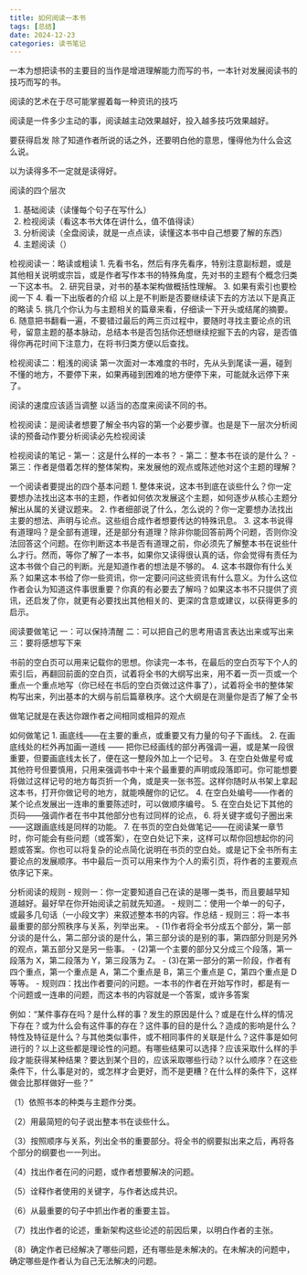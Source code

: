 ```yaml
---
title: 如何阅读一本书
tags: [总结]
date: 2024-12-23
categories: 读书笔记
---
```


一本为想把读书的主要目的当作是增进理解能力而写的书，一本针对发展阅读书的技巧而写的书。

阅读的艺术在于尽可能掌握着每一种资讯的技巧

阅读是一件多少主动的事，阅读越主动效果越好，投入越多技巧效果越好。

要获得启发 除了知道作者所说的话之外，还要明白他的意思，懂得他为什么会这么说。

以为读得多不一定就是读得好。

阅读的四个层次

1. 基础阅读（读懂每个句子在写什么）
2. 检视阅读（看这本书大体在讲什么，值不值得读）
3. 分析阅读（全盘阅读，就是一点点读，读懂这本书中自己想要了解的东西）
4. 主题阅读（）

检视阅读一：略读或粗读 1. 先看书名，然后有序先看序，特别注意副标题，或是其他相关说明或宗旨，或是作者写作本书的特殊角度，先对书的主题有个概念归类一下这本书。 2. 研究目录，对书的基本架构做概括性理解。 3. 如果有索引也要检阅一下 4. 看一下出版者的介绍
以上是不判断是否要继续读下去的方法以下是真正的略读 5. 挑几个你认为与主题相关的篇章来看，仔细读一下开头或结尾的摘要。 6. 随意把书翻看一遍，不要错过最后的两三页过程中，要随时寻找主要论点的讯号，留意主题的基本脉动，总结本书是否包括你还想继续挖掘下去的内容，是否值得你再花时间下注意力，在将书归类方便以后查找。

检视阅读二：粗浅的阅读
第一次面对一本难度的书时，先从头到尾读一遍，碰到不懂的地方，不要停下来，如果再碰到困难的地方便停下来，可能就永远停下来了。

阅读的速度应该适当调整
以适当的态度来阅读不同的书。

检视阅读：是阅读者想要了解全书内容的第一个必要步骤。也是是下一层次分析阅读的预备动作要分析阅读必先检视阅读

检视阅读的笔记 - 第一：这是什么样的一本书？ - 第二：整本书在谈的是什么？ - 第三：作者是借着怎样的整体架构，来发展他的观点或陈述他对这个主题的理解？

一个阅读者要提出的四个基本问题 1. 整体来说，这本书到底在谈些什么？你一定要想办法找出这本书的主题，作者如何依次发展这个主题，如何逐步从核心主题分解出从属的关键议题来。 2. 作者细部说了什么，怎么说的？你一定要想办法找出主要的想法、声明与论点。这些组合成作者想要传达的特殊讯息。 3. 这本书说得有道理吗？是全部有道理，还是部分有道理？除非你能回答前两个问题，否则你没法回答这个问题。在你判断这本书是否有道理之前，你必须先了解整本书在说些什么才行。然而，等你了解了一本书，如果你又读得很认真的话，你会觉得有责任为这本书做个自己的判断。光是知道作者的想法是不够的。 4. 这本书跟你有什么关系？如果这本书给了你一些资讯，你一定要问问这些资讯有什么意义。为什么这位作者会认为知道这件事很重要？你真的有必要去了解吗？如果这本书不只提供了资讯，还启发了你，就更有必要找出其他相关的、更深的含意或建议，以获得更多的启示。

阅读要做笔记
一：可以保持清醒
二：可以把自己的思考用语言表达出来或写出来
三：要将感想写下来

书前的空白页可以用来记载你的思想。你读完一本书，在最后的空白页写下个人的索引后，再翻回前面的空白页，试着将全书的大纲写出来，用不着一页一页或一个重点一个重点地写（你已经在书后的空白页做过这件事了），试着将全书的整体架构写出来，列出基本的大纲与前后篇章秩序。这个大纲是在测量你是否了解了全书

做笔记就是在表达你跟作者之间相同或相异的观点

如何做笔记 1. 画底线——在主要的重点，或重要又有力量的句子下画线。 2. 在画底线处的栏外再加画一道线 —— 把你已经画线的部分再强调一遍，或是某一段很重要，但要画底线太长了，便在这一整段外加上一个记号。 3. 在空白处做星号或其他符号但要慎用，只用来强调书中十来个最重要的声明或段落即可。你可能想要将做过这样记号的地方每页折一个角，或是夹一张书签。这样你随时从书架上拿起这本书，打开你做记号的地方，就能唤醒你的记忆。 4. 在空白处编号——作者的某个论点发展出一连串的重要陈述时，可以做顺序编号。 5. 在空白处记下其他的页码——强调作者在书中其他部分也有过同样的论点， 6. 将关键字或句子圈出来——这跟画底线是同样的功能。 7. 在书页的空白处做笔记——在阅读某一章节时，你可能会有些问题（或答案），在空白处记下来，这样可以帮你回想起你的问题或答案。你也可以将复杂的论点简化说明在书页的空白处。或是记下全书所有主要论点的发展顺序。书中最后一页可以用来作为个人的索引页，将作者的主要观点依序记下来。

分析阅读的规则 - 规则一：你一定要知道自己在读的是哪一类书，而且要越早知道越好。最好早在你开始阅读之前就先知道。 - 规则二：使用一个单一的句子，或最多几句话（一小段文字）来叙述整本书的内容。作总结 - 规则三：将一本书最重要的部分照秩序与关系，列举出来。 - (1)作者将全书分成五个部分，第一部分谈的是什么，第二部分谈的是什么，第三部分谈的是别的事，第四部分则是另外的观点，第五部分又是另一些事。 - (2)第一个主要的部分又分成三个段落，第一段落为 X，第二段落为 Y，第三段落为 Z。 - (3)在第一部分的第一阶段，作者有四个重点，第一个重点是 A，第二个重点是 B，第三个重点是 C，第四个重点是 D 等等。 - 规则四：找出作者要问的问题。一本书的作者在开始写作时，都是有一个问题或一连串的问题，而这本书的内容就是一个答案，或许多答案

例如：“某件事存在吗？是什么样的事？发生的原因是什么？或是在什么样的情况下存在？或为什么会有这件事的存在？这件事的目的是什么？造成的影响是什么？特性及特征是什么？与其他类似事件，或不相同事件的关联是什么？这件事是如何进行的？以上这些都是理论性的问题。有哪些结果可以选择？应该采取什么样的手段才能获得某种结果？要达到某个目的，应该采取哪些行动？以什么顺序？在这些条件下，什么事是对的，或怎样才会更好，而不是更糟？在什么样的条件下，这样做会比那样做好一些？”

（1）依照书本的种类与主题作分类。

（2）用最简短的句子说出整本书在谈些什么。

（3）按照顺序与关系，列出全书的重要部分。将全书的纲要拟出来之后，再将各个部分的纲要也一一列出。

（4）找出作者在问的问题，或作者想要解决的问题。

（5）诠释作者使用的关键字，与作者达成共识。

（6）从最重要的句子中抓出作者的重要主旨。

（7）找出作者的论述，重新架构这些论述的前因后果，以明白作者的主张。

（8）确定作者已经解决了哪些问题，还有哪些是未解决的。在未解决的问题中，确定哪些是作者认为自己无法解决的问题。